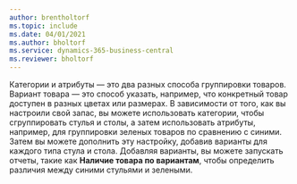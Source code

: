 ```yaml
---
author: brentholtorf
ms.topic: include
ms.date: 04/01/2021
ms.author: bholtorf
ms.service: dynamics-365-business-central
ms.reviewer: bholtorf
---
```

Категории и атрибуты — это два разных способа группировки товаров. Вариант товара — это способ указать, например, что конкретный товар доступен в разных цветах или размерах. В зависимости от того, как вы настроили свой запас, вы можете использовать категории, чтобы сгруппировать стулья и столы, а затем использовать атрибуты, например, для группировки зеленых товаров по сравнению с синими. Затем вы можете дополнить эту настройку, добавив варианты для каждого типа стула и стола. Добавляя варианты, вы можете запускать отчеты, такие как **Наличие товара по вариантам**, чтобы определить различия между синими стульями и зелеными.
